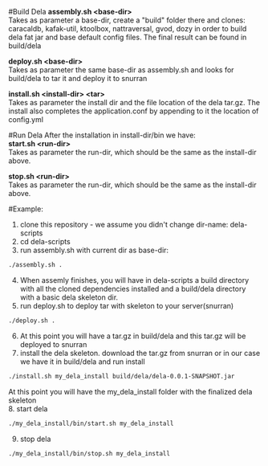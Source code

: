 #Build Dela
<b>assembly.sh \<base-dir\></b> <br>
Takes as parameter a base-dir, create a "build" folder there and clones: caracaldb, kafak-util, ktoolbox, nattraversal, gvod, dozy in order to build dela fat jar and base default config files. 
The final result can be found in build/dela

<b>deploy.sh \<base-dir\></b> <br>
Takes as parameter the same base-dir as assembly.sh and looks for build/dela to tar it and deploy it to snurran

<b>install.sh \<install-dir\> \<tar\></b> <br>
Takes as parameter the install dir and the file location of the dela tar.gz. The install also completes the application.conf by appending to it the location of config.yml

#Run Dela
After the installation in install-dir/bin we have: <br>
<b>start.sh \<run-dir\></b> <br>
Takes as parameter the run-dir, which should be the same as the install-dir above.

<b>stop.sh \<run-dir\></b> <br>
Takes as parameter the run-dir, which should be the same as the install-dir above.

#Example:
1. clone this repository - we assume you didn't change dir-name: dela-scripts
2. cd dela-scripts
3. run assembly.sh with current dir as base-dir:<br>
```sh 
./assembly.sh . 
```
4. When assemly finishes, you will have in dela-scripts a build directory with all the cloned dependencies installed and a build/dela directory with a basic dela skeleton dir.
5. run deploy.sh to deploy tar with skeleton to your server(snurran)<br>
```sh 
./deploy.sh .
```
6. At this point you will have a tar.gz in build/dela and this tar.gz will be deployed to snurran
7. install the dela skeleton. download the tar.gz from snurran or in our case we have it in build/dela and run install
```sh 
./install.sh my_dela_install build/dela/dela-0.0.1-SNAPSHOT.jar
```
At this point you will have the my_dela_install folder with the finalized dela skeleton <br>
8. start dela
```sh 
./my_dela_install/bin/start.sh my_dela_install
```
9. stop dela
```sh 
./my_dela_install/bin/stop.sh my_dela_install
```

